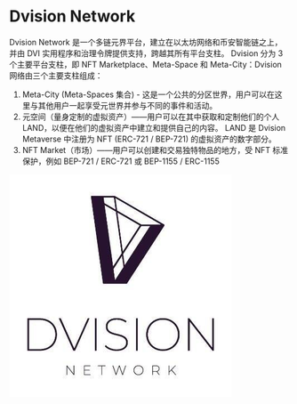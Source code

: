 # Dvision Network

Dvision Network 是一个多链元界平台，建立在以太坊网络和币安智能链之上，并由 DVI 实用程序和治理令牌提供支持，跨越其所有平台支柱。 Dvision 分为 3 个主要平台支柱，即 NFT Marketplace、Meta-Space 和 Meta-City：Dvision 网络由三个主要支柱组成：
1) Meta-City (Meta-Spaces 集合) - 这是一个公共的分区世界，用户可以在这里与其他用户一起享受元世界并参与不同的事件和活动。
2) 元空间（量身定制的虚拟资产）——用户可以在其中获取和定制他们的个人 LAND，以便在他们的虚拟资产中建立和提供自己的内容。 LAND 是 Dvision Metaverse 中注册为 NFT (ERC-721 / BEP-721) 的虚拟资产的数字部分。
3) NFT Market（市场）——用户可以创建和交易独特物品的地方，受 NFT 标准保护，例如 BEP-721 / ERC-721 或 BEP-1155 / ERC-1155

![WGAhHOLv_400x400](WGAhHOLv_400x400.jpg)
